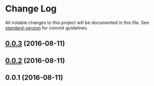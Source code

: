 # Change Log

All notable changes to this project will be documented in this file. See [standard-version](https://github.com/conventional-changelog/standard-version) for commit guidelines.

<a name="0.0.3"></a>
## [0.0.3](https://github.com/pixelass/jsx-create-element/compare/v0.0.2...v0.0.3) (2016-08-11)



<a name="0.0.2"></a>
## [0.0.2](https://github.com/pixelass/jsx-create-element/compare/v0.0.1...v0.0.2) (2016-08-11)



<a name="0.0.1"></a>
## 0.0.1 (2016-08-11)
